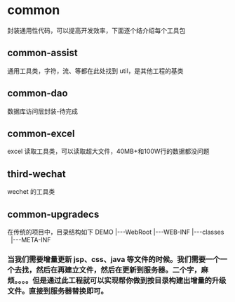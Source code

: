 # common
封装通用性代码，可以提高开发效率，下面逐个结介绍每个工具包
## common-assist
通用工具类，字符，流、等都在此处找到 util，是其他工程的基类

## common-dao
数据库访问层封装-待完成

## common-excel
excel 读取工具类，可以读取超大文件，40MB+和100W行的数据都没问题

## third-wechat
wechet 的工具类


## common-upgradecs
在传统的项目中，目录结构如下
DEMO
  |---WebRoot
      |---WEB-INF
          |---classes
      |---META-INF
### 当我们需要增量更新 jsp、css、java 等文件的时候。我们需要一个一个去找，然后在再建立文件，然后在更新到服务器。二个字，麻烦。。。。但是通过此工程就可以实现帮你做到按目录构建出增量的升级文件。直接到服务器替换即可。


